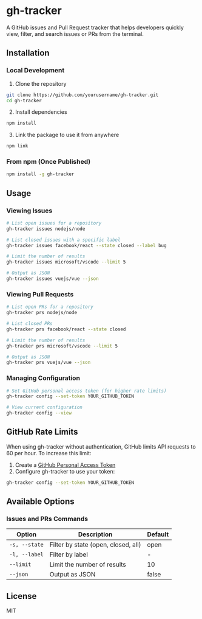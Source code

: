 # gh-tracker

A GitHub issues and Pull Request tracker that helps developers quickly view, filter, and search issues or PRs from the terminal.

## Installation

### Local Development

1. Clone the repository
```bash
git clone https://github.com/yourusername/gh-tracker.git
cd gh-tracker
```

2. Install dependencies
```bash
npm install
```

3. Link the package to use it from anywhere
```bash
npm link
```

### From npm (Once Published)

```bash
npm install -g gh-tracker
```

## Usage

### Viewing Issues

```bash
# List open issues for a repository
gh-tracker issues nodejs/node

# List closed issues with a specific label
gh-tracker issues facebook/react --state closed --label bug

# Limit the number of results
gh-tracker issues microsoft/vscode --limit 5

# Output as JSON
gh-tracker issues vuejs/vue --json
```

### Viewing Pull Requests

```bash
# List open PRs for a repository
gh-tracker prs nodejs/node

# List closed PRs
gh-tracker prs facebook/react --state closed

# Limit the number of results
gh-tracker prs microsoft/vscode --limit 5

# Output as JSON
gh-tracker prs vuejs/vue --json
```

### Managing Configuration

```bash
# Set GitHub personal access token (for higher rate limits)
gh-tracker config --set-token YOUR_GITHUB_TOKEN

# View current configuration
gh-tracker config --view
```

## GitHub Rate Limits

When using gh-tracker without authentication, GitHub limits API requests to 60 per hour. To increase this limit:

1. Create a [GitHub Personal Access Token](https://github.com/settings/tokens)
2. Configure gh-tracker to use your token:
```bash
gh-tracker config --set-token YOUR_GITHUB_TOKEN
```

## Available Options

### Issues and PRs Commands

| Option           | Description                                    | Default |
|------------------|------------------------------------------------|---------|
| `-s, --state`    | Filter by state (open, closed, all)            | open    |
| `-l, --label`    | Filter by label                                | -       |
| `--limit`        | Limit the number of results                    | 10      |
| `--json`         | Output as JSON                                 | false   |

## License

MIT